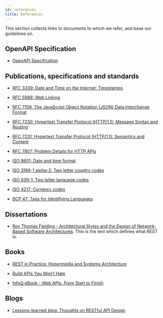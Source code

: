 ```yaml
---
id: references
title: References
---
```

This section collects links to documents to which we refer, and base our guidelines on.

## OpenAPI Specification

  - [OpenAPI Specification](https://github.com/OAI/OpenAPI-Specification/)

## Publications, specifications and standards

  - [RFC 3339: Date and Time on the Internet: Timestamps](https://tools.ietf.org/html/rfc3339)

  - [RFC 5988: Web Linking](https://tools.ietf.org/html/rfc5988)

  - [RFC 7159: The JavaScript Object Notation (JSON) Data Interchange Format](https://tools.ietf.org/html/rfc7159)

  - [RFC 7230: Hypertext Transfer Protocol (HTTP/1.1): Message Syntax and Routing](https://tools.ietf.org/html/rfc7230)

  - [RFC 7231: Hypertext Transfer Protocol (HTTP/1.1): Semantics and Content](https://tools.ietf.org/html/rfc7231)

  - [RFC 7807: Problem Details for HTTP APIs](https://tools.ietf.org/html/rfc7807)

  - [ISO 8601: Date and time format](https://en.wikipedia.org/wiki/ISO_8601)

  - [ISO 3166-1 alpha-2: Two letter country codes](https://en.wikipedia.org/wiki/ISO_3166-1_alpha-2)

  - [ISO 639-1: Two letter language codes](https://en.wikipedia.org/wiki/List_of_ISO_639-1_codes)

  - [ISO 4217: Currency codes](https://en.wikipedia.org/wiki/ISO_4217)

  - [BCP 47: Tags for Identifying Languages](https://tools.ietf.org/html/bcp47)

## Dissertations

  - [Roy Thomas Fielding - Architectural Styles and the Design of Network-Based Software Architectures](http://www.ics.uci.edu/~fielding/pubs/dissertation/top.htm). This is the text which defines what REST is.

## Books

  - [REST in Practice: Hypermedia and Systems Architecture](http://www.amazon.de/REST-Practice-Hypermedia-Systems-Architecture/dp/0596805829)

  - [Build APIs You Won’t Hate](https://leanpub.com/build-apis-you-wont-hate)

  - [InfoQ eBook - Web APIs: From Start to Finish](http://www.infoq.com/minibooks/emag-web-api)

## Blogs

  - [Lessons-learned blog: Thoughts on RESTful API Design](http://restful-api-design.readthedocs.org/en/latest/)
